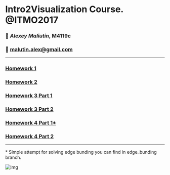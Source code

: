 # Intro2Visualization Course. @ITMO2017
### :wine_glass: *Alexey Maliutin*, M4119c
### :e-mail: malutin.alex@gmail.com

<hr>

### [Homework 1](http://alexworldd.github.io/hw1/)
### [Homework 2](http://alexworldd.github.io/hw2/)
### [Homework 3 Part 1](http://alexworldd.github.io/hw3/p1)
### [Homework 3 Part 2](http://alexworldd.github.io/hw3/p2)
### [Homework 4 Part 1*](http://alexworldd.github.io/hw4/p1)
### [Homework 4 Part 2](http://alexworldd.github.io/hw4/p2/hw4.html)


<hr>
* Simple attempt for solving edge bunding you can find in edge_bunding branch.

![img](../master/hw4/p1/Screen.png?raw=true)
